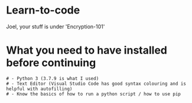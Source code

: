 # Learn-to-code

Joel, your stuff is under 'Encryption-101'

# What you need to have installed before continuing
    # - Python 3 (3.7.9 is what I used)
    # - Text Editor (Visual Studio Code has good syntax colouring and is helpful with autofilling)
    # - Know the basics of how to run a python script / how to use pip

